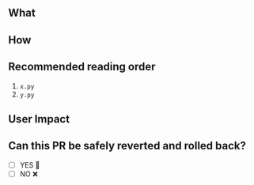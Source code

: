 ## What
<!--
* Describe what the change is solving.
* It helps to add screenshots if it affects the frontend.
-->

## How
<!--
* Describe how code changes achieve the solution.
-->

## Recommended reading order
1. `x.py`
2. `y.py`

## User Impact
<!--
* What is the end result perceived by the user?
* If there are negative side effects, please list them. 
-->

## Can this PR be safely reverted and rolled back?
<!--
* If you know that your be safely rolled back, check YES.
* If that is not the case (e.g. a database migration), check NO.
* If unsure, leave it blank.*
-->
- [ ] YES 💚
- [ ] NO ❌
